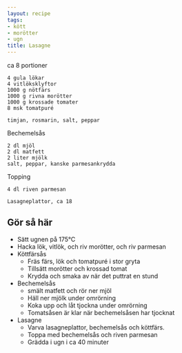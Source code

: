 ```yaml
---
layout: recipe
tags:
- kött
- morötter
- ugn
title: Lasagne
---
```


ca 8 portioner
```
4 gula lökar
4 vitlöksklyftor
1000 g nötfärs
1000 g rivna morötter
1000 g krossade tomater
8 msk tomatpuré

timjan, rosmarin, salt, peppar
```

Bechemelsås
```
2 dl mjöl
2 dl matfett
2 liter mjölk
salt, peppar, kanske parmesankrydda
```

Topping
```
4 dl riven parmesan
```

```
Lasagneplattor, ca 18
```

## Gör så här
* Sätt ugnen på 175°C
* Hacka lök, vitlök, och riv morötter, och riv parmesan
* Köttfärsås
  + Fräs färs, lök och tomatpuré i stor gryta
  + Tillsätt morötter och krossad tomat
  + Krydda och smaka av när det puttrat en stund
* Bechemelsås
  + smält matfett och rör ner mjöl
  + Häll ner mjölk under omrörning
  + Koka upp och låt tjockna under omrörning
  + Tomatsåsen är klar när bechemelsåsen har tjocknat
* Lasagne
  + Varva lasagneplattor, bechemelsås och köttfärs.
  + Toppa med bechemelsås och riven parmesan
  + Grädda i ugn i ca 40 minuter
